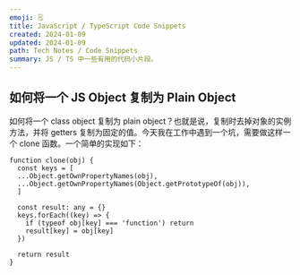 ```yaml
---
emoji: 🗒️
title: JavaScript / TypeScript Code Snippets
created: 2024-01-09
updated: 2024-01-09
path: Tech Notes / Code Snippets
summary: JS / TS 中一些有用的代码小片段。
---
```


## 如何将一个 JS Object 复制为 Plain Object

如何将一个 class object 复制为 plain object？也就是说，复制时去掉对象的实例方法，并将 getters 复制为固定的值。今天我在工作中遇到一个坑，需要做这样一个 clone 函数。一个简单的实现如下：

```JS
function clone(obj) {
  const keys = [
  ...Object.getOwnPropertyNames(obj),
  ...Object.getOwnPropertyNames(Object.getPrototypeOf(obj)),
  ]
    
  const result: any = {}
  keys.forEach((key) => {
    if (typeof obj[key] === 'function') return
    result[key] = obj[key]
  })

  return result
}
```
